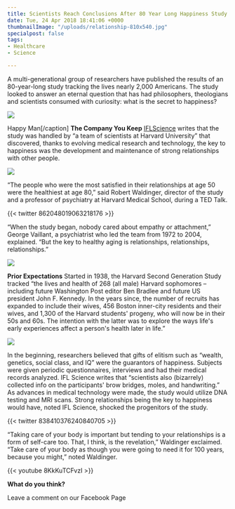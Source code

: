 ```yaml
---
title: Scientists Reach Conclusions After 80 Year Long Happiness Study
date: Tue, 24 Apr 2018 18:41:06 +0000
thumbnailImage: "/uploads/relationship-810x540.jpg"
specialpost: false
tags:
- Healthcare
- Science

---
```

A multi-generational group of researchers have published the results of an 80-year-long study tracking the lives nearly 2,000 Americans. The study looked to answer an eternal question that has had philosophers, theologians and scientists consumed with curiosity: what is the secret to happiness? 

[![](http://newsattorneys.staging.wpengine.com/wp-content/uploads/2018/04/happy-man-1024x701.jpg)](http://newsattorneys.staging.wpengine.com/wp-content/uploads/2018/04/happy-man.jpg) 

Happy Man\[/caption\] **The Company You Keep** [IFLScience](http://www.iflscience.com/health-and-medicine/this-what-you-actually-need-to-be-happy-according-to-study/) writes that the study was handled by “a team of scientists at Harvard University” that discovered, thanks to evolving medical research and technology, the key to happiness was the development and maintenance of strong relationships with other people. 

[![](http://newsattorneys.staging.wpengine.com/wp-content/uploads/2018/04/relationships.jpg)](http://newsattorneys.staging.wpengine.com/wp-content/uploads/2018/04/relationships.jpg) 

“The people who were the most satisfied in their relationships at age 50 were the healthiest at age 80,” said Robert Waldinger, director of the study and a professor of psychiatry at Harvard Medical School, during a TED Talk. 

{{< twitter 862048019063218176 >}}

“When the study began, nobody cared about empathy or attachment,” George Vaillant, a psychiatrist who led the team from 1972 to 2004, explained. “But the key to healthy aging is relationships, relationships, relationships.” 

[![](http://newsattorneys.staging.wpengine.com/wp-content/uploads/2018/04/happy-jumpers-1024x683.jpg)](http://newsattorneys.staging.wpengine.com/wp-content/uploads/2018/04/happy-jumpers.jpg) 

**Prior Expectations** Started in 1938, the Harvard Second Generation Study tracked “the lives and health of 268 (all male) Harvard sophomores – including future Washington Post editor Ben Bradlee and future US president John F. Kennedy. In the years since, the number of recruits has expanded to include their wives, 456 Boston inner-city residents and their wives, and 1,300 of the Harvard students' progeny, who will now be in their 50s and 60s. The intention with the latter was to explore the ways life's early experiences affect a person's health later in life.” 

[![](http://newsattorneys.staging.wpengine.com/wp-content/uploads/2018/04/relationship.jpg)](http://newsattorneys.staging.wpengine.com/wp-content/uploads/2018/04/relationship.jpg) 

In the beginning, researchers believed that gifts of elitism such as “wealth, genetics, social class, and IQ” were the guarantors of happiness. Subjects were given periodic questionnaires, interviews and had their medical records analyzed. IFL Science writes that “scientists also (bizarrely) collected info on the participants' brow bridges, moles, and handwriting.” As advances in medical technology were made, the study would utilize DNA testing and MRI scans. Strong relationships being the key to happiness would have, noted IFL Science, shocked the progenitors of the study. 

{{< twitter 838410376240840705 >}}

“Taking care of your body is important but tending to your relationships is a form of self-care too. That, I think, is the revelation,” Waldinger exclaimed. “Take care of your body as though you were going to need it for 100 years, because you might,” noted Waldinger. 

{{< youtube 8KkKuTCFvzI >}}

**What do you think?**

Leave a comment on our Facebook Page